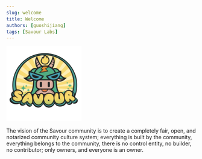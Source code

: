 ```yaml
---
slug: welcome
title: Welcome
authors: [guoshijiang]
tags: [Savour Labs]
---
```


![Savour](./logo.png)

The vision of the Savour community is to create a completely fair, open, and notarized community culture system; everything is built by the community, everything belongs to the community, there is no control entity, no builder, no contributor; only owners, and everyone is an owner.


